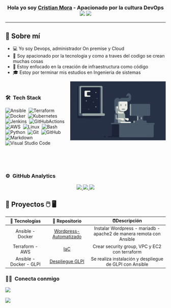<h3 align="center">Hola yo soy <a href="https://freshidea.com/jonah/">Cristian Mora</a> - Apacionado por la cultura DevOps <img src="https://media.giphy.com/media/hvRJCLFzcasrR4ia7z/giphy.gif" width="28"> <img src="https://emojis.slackmojis.com/emojis/images/1531849430/4246/blob-sunglasses.gif?1531849430" width="28"/></h3>

----
## 📖 Sobre mí

* 💻 Yo soy Devops, administrador On premise y Cloud
* 🎨 Soy apacionado por la tecnologia y como a traves del codigo se crean muchas cosas
* 📱 Estoy enfocado en la creación de infraestructura como código
* 🎓 Estoy por terminar mis estudios en Ingenieria de sistemas

<img alt="Night Coding" src="https://raw.githubusercontent.com/AVS1508/AVS1508/master/assets/Night-Coding.gif" align="right"/>

<br>

### 🛠 &nbsp;Tech Stack

![Ansible](https://img.shields.io/badge/-Ansible-05122A?style=flat&logo=Ansible)&nbsp;
![Terraform](https://img.shields.io/badge/-Terraform-05122A?style=flat&logo=Terraform)&nbsp;
![Docker](https://img.shields.io/badge/-Docker-05122A?style=flat&logo=Docker)&nbsp;
![Kubernetes](https://img.shields.io/badge/-Kubernetes-05122A?style=flat&logo=Kubernetes)&nbsp;
![Jenkins](https://img.shields.io/badge/-Jenkins-05122A?style=flat&logo=Jenkins)&nbsp;
![GitHubActions](https://img.shields.io/badge/-GitHubActions-05122A?style=flat&logo=GitHubActions)&nbsp;
![AWS](https://img.shields.io/badge/-AWS-05122A?style=flat&logo=AWS)&nbsp;
![Linux](https://img.shields.io/badge/-Linux-05122A?style=flat&logo=Linux)&nbsp;
![Bash](https://img.shields.io/badge/-Bash-05122A?style=flat&logo=Bash)&nbsp;
![Python](https://img.shields.io/badge/-Python-05122A?style=flat&logo=python)&nbsp;
![Git](https://img.shields.io/badge/-Git-05122A?style=flat&logo=git)&nbsp;
![GitHub](https://img.shields.io/badge/-GitHub-05122A?style=flat&logo=github)&nbsp;
![Markdown](https://img.shields.io/badge/-Markdown-05122A?style=flat&logo=markdown)\
![Visual Studio Code](https://img.shields.io/badge/-Visual%20Studio%20Code-05122A?style=flat&logo=visual-studio-code&logoColor=007ACC)&nbsp;

<br>

&nbsp;
### ⚙️ &nbsp;GitHub Analytics

<p align="center">
<a href="https://github.com/cristianmorac">
  <img height="180em" src="https://github-profile-trophy.vercel.app/?username=cristianmorac&theme=darkhub"/>
  <img height="180em" src="https://streak-stats.demolab.com/?user=cristianmorac&theme=dark&hide_border=tru"/>
  <img height="180em" src="https://github-readme-stats.vercel.app/api?username=cristianmorac&show_icons=true&count_private=true&theme=tokyonight"/>
  
</a>
</p>

## 🚀 **Proyectos** :computer_mouse: :desktop_computer: 

| 💼 Tecnologías |  🏢 Repositorio | ⏰Descripción  |
| :-: | :-: | :-: |
| Ansible - Docker | [Wordpress-Automatizado](https://github.com/cristianmorac/docker-ansible-wordpress) | Instalar Wordpress - mariadb - apache2 de manera remota con Ansible |
| Terraform - AWS | [IaC](https://github.com/cristianmorac/TF_EC2_VPC) | Crear security group, VPC y EC2 con terraform |
| Ansible - Docker - GLPI | [Despliegue GLPI](https://github.com/cristianmorac/ansible-docker/) | Se realiza instalación y despliegue de GLPI con Ansible |

### 🤝🏻 &nbsp;Conecta conmigo

<a href="https://github.com/cristianmorac" target="_blank"><img src="https://img.shields.io/badge/Github-cristianmorac-green?style=for-the-badge&logo=github"></a>

<a href="mailto:kasroudrakrd@gmail.com" target="_blank"><img src="https://img.shields.io/badge/EmaiL-cristianfmorac@gmail.com-teal?style=for-the-badge&logo=gmail"></a>
